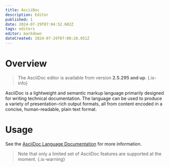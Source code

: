 ```yaml
---
title: AsciiDoc
description: Editor
published: 1
date: 2024-07-29T07:04:52.602Z
tags: editors
editor: markdown
dateCreated: 2024-07-29T07:00:26.951Z
---
```


# Overview

> The AsciiDoc editor is available from version **2.5.295 and up**.
{.is-info}

AsciiDoc is a lightweight and semantic markup language primarily designed for writing technical documentation. The language can be used to produce a variety of presentation-rich output formats, all from content encoded in a concise, human-readable, plain text format.

# Usage

See the [AsciiDoc Language Documentation](https://docs.asciidoctor.org/asciidoc/latest/) for more information.

> Note that only a limited set of AsciiDoc features are supported at the moment.
{.is-warning}